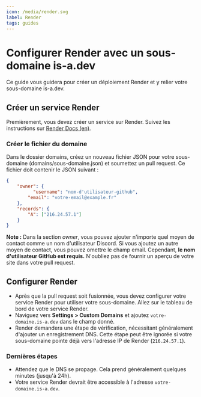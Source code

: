 ```yaml
---
icon: /media/render.svg
label: Render
tags: guides
---
```


# Configurer Render avec un sous-domaine is-a.dev

Ce guide vous guidera pour créer un déploiement Render et y relier votre sous-domaine is-a.dev.


## Créer un service Render

Premièrement, vous devez créer un service sur Render. Suivez les instructions sur [Render Docs (en)](https://docs.render.com/).

### Créer le fichier du domaine

Dans le dossier domains, créez un nouveau fichier JSON pour votre sous-domaine (domains/sous-domaine.json) et soumettez un pull request. Ce fichier doit contenir le JSON suivant :

```json
{
    "owner": {
          "username": "nom-d'utilisateur-github",
        "email": "votre-email@example.fr"
    },
    "records": {
        "A": ["216.24.57.1"]
    }
}
```

**Note :** Dans la section *owner*, vous pouvez ajouter n'importe quel moyen de contact comme un nom d'utilisateur Discord. Si vous ajoutez un autre moyen de contact, vous pouvez omettre le champ email. Cependant, **le nom d'utilisateur GitHub est requis.** N'oubliez pas de fournir un aperçu de votre site dans votre pull request.


## Configurer Render
 
- Après que la pull request soit fusionnée, vous devez configurer votre service Render pour utiliser votre sous-domaine. Allez sur le tableau de bord de votre service Render.
- Naviguez vers **Settings > Custom Domains** et ajoutez `votre-domaine.is-a.dev` dans le champ donné.
- Render demandera une étape de vérification, nécessitant généralement d'ajouter un enregistrement DNS. Cette étape peut être ignorée si votre sous-domaine pointe déjà vers l'adresse IP de Render (`216.24.57.1`).

### Dernières étapes

- Attendez que le DNS se propage. Cela prend généralement quelques minutes (jusqu'à 24h).
- Votre service Render devrait être accessible à l'adresse `votre-domaine.is-a.dev`.
